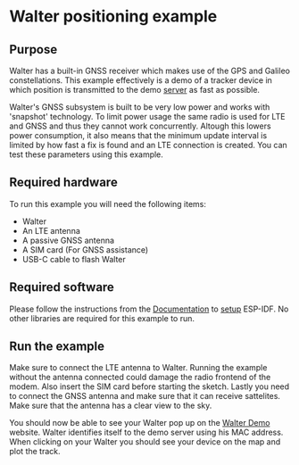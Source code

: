# Walter positioning example

## Purpose

Walter has a built-in GNSS receiver which makes use of the GPS and Galileo
constellations. This example effectively is a demo of a tracker device in which
position is transmitted to the demo [server](http://walterdemo.quickspot.io/)
as fast as possible.

Walter's GNSS subsystem is built to be very low power and works
with 'snapshot' technology. To limit power usage the same radio is used for LTE
and GNSS and thus they cannot work concurrently. Altough this lowers power
consumption, it also means that the minimum update interval is limited by how
fast a fix is found and an LTE connection is created. You can test these
parameters using this example.

## Required hardware

To run this example you will need the following items:

- Walter
- An LTE antenna
- A passive GNSS antenna
- A SIM card (For GNSS assistance)
- USB-C cable to flash Walter

## Required software

Please follow the instructions from the [Documentation](https://www.quickspot.io/documentation.html#/) to
[setup](https://www.quickspot.io/documentation.html#/developer-toolchains/esp-idf) ESP-IDF.
No other libraries are required for this example to run.

## Run the example

Make sure to connect the LTE antenna to Walter. Running the example without the
antenna connected could damage the radio frontend of the modem. Also insert the
SIM card before starting the sketch. Lastly you need to connect the GNSS antenna
and make sure that it can receive sattelites. Make sure that the antenna has a clear view to the sky.

You should now be able to see your Walter pop up on the
[Walter Demo](http://walterdemo.quickspot.io/) website. Walter identifies itself
to the demo server using his MAC address. When clicking on your Walter you
should see your device on the map and plot the track.
